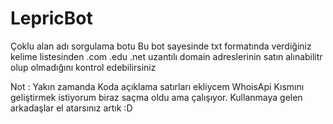 # LepricBot
 Çoklu alan adı sorgulama botu
Bu bot sayesinde txt formatında verdiğiniz kelime listesinden .com .edu .net uzantılı domain adreslerinin satın alınabilitr olup olmadığını kontrol edebilirsiniz



Not : Yakın zamanda Koda açıklama satırları ekliycem WhoisApi Kısmını geliştirmek istiyorum biraz saçma oldu ama çalışıyor. Kullanmaya gelen arkadaşlar el atarsınız artık :D 
